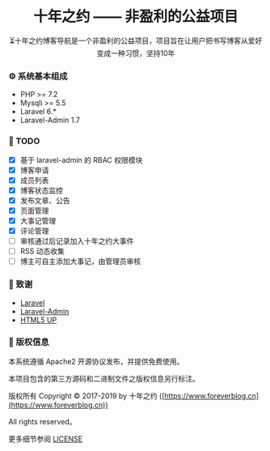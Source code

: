 <h1 align="center">十年之约 —— 非盈利的公益项目</h1>

<p align="center">⏳十年之约博客导航是一个非盈利的公益项目，项目旨在让用户把书写博客从爱好变成一种习惯，坚持10年</p>

### ⚙️ 系统基本组成
- PHP >= 7.2
- Mysqli >= 5.5
- Laravel 6.*
- Laravel-Admin 1.7

### 📌 TODO
* [x] 基于 laravel-admin 的 RBAC 权限模块
* [x] 博客申请
* [x] 成员列表
* [x] 博客状态监控
* [x] 发布文章、公告
* [x] 页面管理
* [x] 大事记管理
* [x] 评论管理
* [ ] 审核通过后记录加入十年之约大事件
* [ ] RSS 动态收集
* [ ] 博主可自主添加大事记，由管理员审核

### 💖 致谢
- [Laravel](https://laravel.com/)
- [Laravel-Admin](http://laravel-admin.org/)
- [HTML5 UP](https://html5up.net/)

### 📝 版权信息

本系统遵循 Apache2 开源协议发布，并提供免费使用。

本项目包含的第三方源码和二进制文件之版权信息另行标注。

版权所有 Copyright © 2017-2019 by 十年之约 ([https://www.foreverblog.cn](https://www.foreverblog.cn))

All rights reserved。

更多细节参阅 [LICENSE](https://github.com/foreverblog/admin/blob/master/LICENSE)
